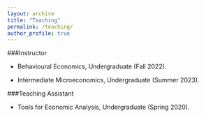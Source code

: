 ```yaml
---
layout: archive
title: "Teaching"
permalink: /teaching/
author_profile: true
---
```


###Instructor

- Behavioural Economics, Undergraduate (Fall 2022).

- Intermediate Microeconomics, Undergraduate (Summer 2023).


###Teaching Assistant

- Tools for Economic Analysis, Undergraduate (Spring 2020).
